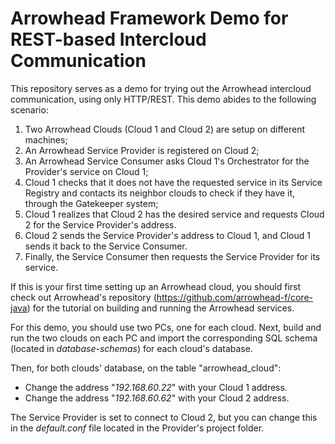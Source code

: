 # Arrowhead Framework Demo for REST-based Intercloud Communication

This repository serves as a demo for trying out the Arrowhead intercloud communication, using only HTTP/REST.
This demo abides to the following scenario:
1. Two Arrowhead Clouds (Cloud 1 and Cloud 2) are setup on different machines;
2. An Arrowhead Service Provider is registered on Cloud 2;
3. An Arrowhead Service Consumer asks Cloud 1's Orchestrator for the Provider's service on Cloud 1;
4. Cloud 1 checks that it does not have the requested service in its Service Registry and contacts its neighbor clouds to check if they have it, through the Gatekeeper system;
5. Cloud 1 realizes that Cloud 2 has the desired service and requests Cloud 2 for the Service Provider's address.
6. Cloud 2 sends the Service Provider's address to Cloud 1, and Cloud 1 sends it back to the Service Consumer.
7. Finally, the Service Consumer then requests the Service Provider for its service.

If this is your first time setting up an Arrowhead cloud, you should first check out Arrowhead's repository (https://github.com/arrowhead-f/core-java) for the tutorial on building and running the Arrowhead services.

For this demo, you should use two PCs, one for each cloud. Next, build and run the two clouds on each PC and import the corresponding SQL schema (located in _database-schemas_) for each cloud's database.

Then, for both clouds' database, on the table "arrowhead_cloud":
 * Change the address "_192.168.60.22_" with your Cloud 1 address.
 * Change the address "_192.168.60.62_" with your Cloud 2 address.

The Service Provider is set to connect to Cloud 2, but you can change this in the _default.conf_ file located in the Provider's project folder.

